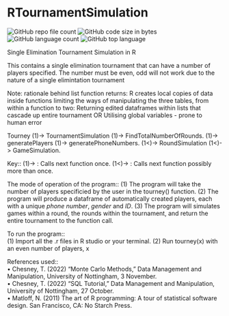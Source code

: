 # RTournamentSimulation
![GitHub repo file count](https://img.shields.io/github/directory-file-count/Bolajiadewal3/RTournamentSimulation)
![GitHub code size in bytes](https://img.shields.io/github/languages/code-size/Bolajiadewal3/RTournamentSimulation)
![GitHub language count](https://img.shields.io/github/languages/count/Bolajiadewal3/RTournamentSimulation)
![GitHub top language](https://img.shields.io/github/languages/top/Bolajiadewal3/RTournamentSimulation)


Single Elimination Tournament Simulation in R

This contains a single elimination tournament that can have a number of players specified. The number must be even, odd will not work due to the nature of a single elimintation tournament


Note: rationale behind list function returns: R creates local copies of data inside functions limiting the
ways of manipulating the three tables, from within a function to two:
Returning edited dataframes within lists that cascade up entire tournament OR
Utilising global variables - prone to human error


Tourney (1)-> TournamentSimulation (1)-> FindTotalNumberOfRounds. 
        (1)-> generatePlayers (1)-> generatePhoneNumbers. 
        (1<)-> RoundSimulation (1<)-> GameSimulation.  

Key::
(1)-> : Calls next function once. 
(1<)-> : Calls next function possibly more than once. 

The mode of operation of the program::
(1) The program will take the number of players specificied by the user in the tourney() function. 
(2) The program will produce a dataframe of automatically created players, each with a unique _phone number_, _gender_ and _ID_. 
(3) The program will simulates games within a round, the rounds within the tournament, and return the entire tournament to the function call. 

To run the program::  
(1) Import all the .r files in R studio or your terminal. 
(2) Run tourney(x) with an even number of players, x

References used::  
• Chesney, T. (2022) “Monte Carlo Methods,” Data Management and Manipulation, University of Nottingham, 3 November.  
• Chesney, T. (2022) “SQL Tutorial,” Data Management and Manipulation, University of Nottingham, 27 October.  
• Matloff, N. (2011) The art of R programming: A tour of statistical software design. San Francisco, CA: No Starch Press.  
